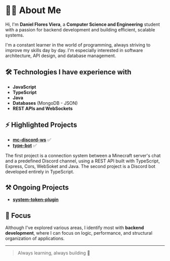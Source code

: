 # 👨‍💻 About Me

Hi, I'm **Daniel Flores Viera**, a **Computer Science and Engineering** student with a passion for backend development and building efficient, scalable systems.

I'm a constant learner in the world of programming, always striving to improve my skills day by day. I'm especially interested in software architecture, API design, and database management.

## 🛠️ Technologies I have experience with

- **JavaScript**
- **TypeScript**
- **Java**
- **Databases** (MongoDB - JSON)
- **REST APIs and WebSockets**

## ⚡ Highlighted Projects
- [**mc-discord-ws**](https://github.com/danielvflores/discord-api-connection) ✅
- [**type-bot**](https://github.com/danielvflores/type-bot) ✅

The first project is a connection system between a Minecraft server's chat and a predefined Discord channel, using a REST API built with TypeScript, Express, Cors, WebSoket and Java.
The second project is a Discord bot developed entirely in TypeScript.

## ⚒️ Ongoing Projects

- [**system-token-plugin**](https://github.com/danielvflores/system-token-plugin) 



## 🎯 Focus

Although I've explored various areas, I identify most with **backend development**, where I can focus on logic, performance, and structural organization of applications.

---

> Always learning, always building 🚀


<!--
**danielvflores/danielvflores** is a ✨ _special_ ✨ repository because its `README.md` (this file) appears on your GitHub profile.

Here are some ideas to get you started:

- 🔭 I’m currently working on ...
- 🌱 I’m currently learning ...
- 👯 I’m looking to collaborate on ...
- 🤔 I’m looking for help with ...
- 💬 Ask me about ...
- 📫 How to reach me: ...
- 😄 Pronouns: ...
- ⚡ Fun fact: ...
-->

